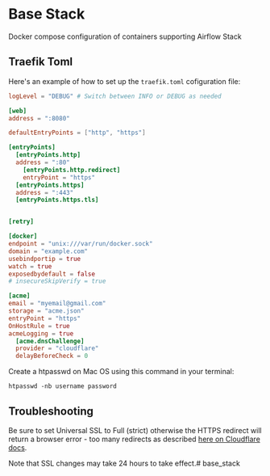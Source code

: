 # Base Stack

Docker compose configuration of containers supporting Airflow Stack

## Traefik Toml

Here's an example of how to set up the `traefik.toml` cofiguration file:

``` toml
logLevel = "DEBUG" # Switch between INFO or DEBUG as needed

[web]
address = ":8080"

defaultEntryPoints = ["http", "https"]

[entryPoints]
  [entryPoints.http]
  address = ":80"
    [entryPoints.http.redirect]
    entryPoint = "https"
  [entryPoints.https]
  address = ":443"
  [entryPoints.https.tls]


[retry]

[docker]
endpoint = "unix:///var/run/docker.sock"
domain = "example.com"
usebindportip = true
watch = true
exposedbydefault = false
# insecureSkipVerify = true

[acme]
email = "myemail@gmail.com"
storage = "acme.json"
entryPoint = "https"
OnHostRule = true
acmeLogging = true
  [acme.dnsChallenge]
  provider = "cloudflare"
  delayBeforeCheck = 0
```

Create a htpasswd on Mac OS using this command in your terminal:

`htpasswd -nb username password`

## Troubleshooting

Be sure to set Universal SSL to Full (strict) otherwise the HTTPS redirect will return a browser error - too many redirects as described [here on Cloudflare docs](https://support.cloudflare.com/hc/en-us/articles/200170516-How-do-I-add-SSL-to-my-site-).

Note that SSL changes may take 24 hours to take effect.# base_stack
